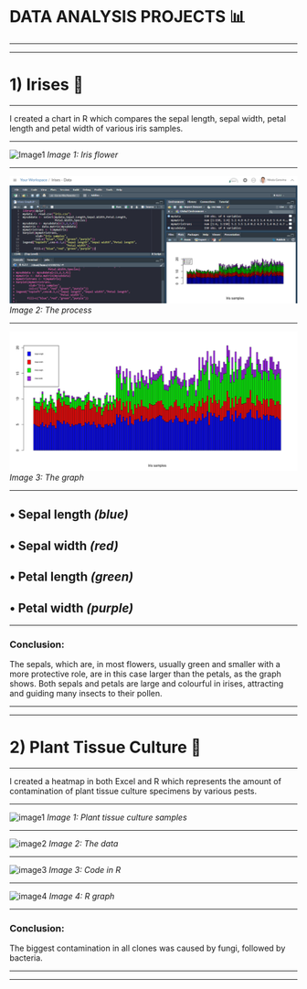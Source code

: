 DATA ANALYSIS PROJECTS 📊
============================

----------------------------

----------------------------

# 1) Irises 🌸

--------------

I created a chart in R which compares the sepal length, sepal width, petal length and petal width of various iris samples.

--------------------------------------------------------------------------------------------------------------------------

![Image1](https://www.integratedots.com/wp-content/uploads/2019/06/iris_petal-sepal-e1560211020463.png)
_Image 1: Iris flower_

------------------------------------------------------------------------------------------

![Image 2](https://github.com/cerovina/Irises-Graph/blob/main/IrisScreenshot.png?raw=true)
_Image 2: The process_

------------------------------------------------------------------------------------------

![Image3](https://github.com/cerovina/Irises-Graph/blob/main/IrisesGraph.png?raw=true)
_Image 3: The graph_

-------------------------------------------------------------------------------------------

## • Sepal length _(blue)_
## • Sepal width _(red)_
## • Petal length _(green)_
## • Petal width _(purple)_

---------------------------

### Conclusion:

The sepals, which are, in most flowers, usually green and smaller with a more protective role, are in this case larger than the petals, as the graph shows. Both sepals and petals are large and colourful in irises, attracting and guiding many insects to their pollen.

--------------------------------------------------------------------------------------------------------------------------------------------------------------------
--------------------------------------------------------------------------------------------------------------------------------------------------------------------

# 2) Plant Tissue Culture 🧫

----------------------------------

I created a heatmap in both Excel and R which represents the amount of contamination of plant tissue culture specimens by various pests.

----------------------------------------------------------------------------------------------------------------------------------------

![image1](https://www.plantcelltechnology.com/product_images/uploaded_images/shutterstock-1164049147-min.jpg)
_Image 1: Plant tissue culture samples_

-------------------------------------------------------------------------------------------------

![image2](https://github.com/cerovina/PlantTissueCulture1/blob/main/ExcelChart.png?raw=true)
_Image 2: The data_

-----------------------------------------------------------------------------------------

![image3](https://github.com/cerovina/PlantTissueCulture1/blob/main/TissueCultureR.png?raw=true)
_Image 3: Code in R_

-----------------------------------------------------------------------------------------

![image4](https://github.com/cerovina/PlantTissueCulture1/blob/main/RCHART1.png?raw=true)
_Image 4: R graph_

------------------------------------------------------------------------------------------

### Conclusion:

The biggest contamination in all clones was caused by fungi, followed by bacteria.

----------------------------------------------------------------------------------
----------------------------------------------------------------------------------
